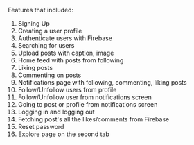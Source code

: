 Features that included:
1. Signing Up
2. Creating a user profile
3. Authenticate users with Firebase
4. Searching for users
5. Upload posts with caption, image
6. Home feed with posts from following
7. Liking posts
8. Commenting on posts 
9. Notifications page with following, commenting, liking posts
10. Follow/Unfollow users from profile
11. Follow/Unfollow user from notifications screen
12. Going to post or profile from notifications screen
13. Logging in and logging out 
14. Fetching post's all the likes/comments from Firebase
15. Reset password
16. Explore page on the second tab
